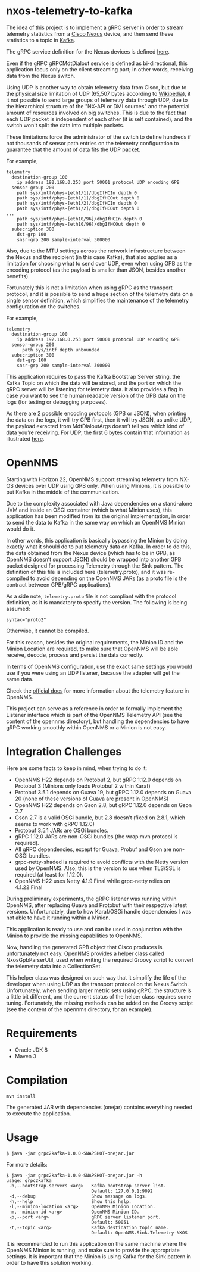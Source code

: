 # nxos-telemetry-to-kafka

The idea of this project is to implement a gRPC server in order to stream telemetry statistics from a [Cisco Nexus](https://www.cisco.com/go/nexus) device, and then send these statistics to a topic in [Kafka](http://kafka.apache.org/).

The gRPC service definition for the Nexus devices is defined [here](https://github.com/CiscoDevNet/nx-telemetry-proto).

Even if the gRPC gRPCMdtDialout  service is defined as bi-directional, this application focus only on the client streaming part; in other words, receiving data from the Nexus switch.

Using UDP is another way to obtain telemetry data from Cisco, but due to the physical size limitation of UDP (65,507 bytes according to [Wikipedia](https://en.wikipedia.org/wiki/User_Datagram_Protocol)), it it not possible to send large groups of telemetry data through UDP, due to the hierarchical structure of the "NX-API or DMI sources" and the potential amount of resources involved on big switches. This is due to the fact that each UDP packet is independent of each other (it is self contained), and the switch won't split the data into multiple packets.

These limitations force the administrator of the switch to define hundreds if not thousands of sensor path entries on the telemetry configuration to guarantee that the amount of data fits the UDP packet.

For example,

```
telemetry
  destination-group 100
    ip address 192.168.0.253 port 50001 protocol UDP encoding GPB 
  sensor-group 200
    path sys/intf/phys-[eth1/1]/dbgIfHCIn depth 0
    path sys/intf/phys-[eth1/1]/dbgIfHCOut depth 0
    path sys/intf/phys-[eth1/2]/dbgIfHCIn depth 0
    path sys/intf/phys-[eth1/2]/dbgIfHCOut depth 0
...
    path sys/intf/phys-[eth10/96]/dbgIfHCIn depth 0
    path sys/intf/phys-[eth10/96]/dbgIfHCOut depth 0
  subscription 300
    dst-grp 100
    snsr-grp 200 sample-interval 300000
```

Also, due to the MTU settings across the network infrastructure between the Nexus and the recipient (in this case Kafka), that also applies as a limitation for choosing what to send over UDP, even when using GPB as the encoding protocol (as the payload is smaller than JSON, besides another benefits).

Fortunately this is not a limitation when using gRPC as the transport protocol, and it is possible to send a huge section of the telemetry data on a single sensor definition, which simplifies the maintenance of the telemetry configuration on the switches.

For example,

```
telemetry
  destination-group 100
    ip address 192.168.0.253 port 50001 protocol UDP encoding GPB 
  sensor-group 200
	  path sys/intf depth unbounded
  subscription 300
    dst-grp 100
    snsr-grp 200 sample-interval 300000
```

This application requires to pass the Kafka Bootstrap Server string, the Kafka Topic on which the data will be stored, and the port on which the gRPC server will be listening for telemetry data. It also provides a flag in case you want to see the human readable version of the GPB data on the logs (for testing or debugging purposes).

As there are 2 possible encoding protocols (GPB or JSON), when printing the data on the logs, it will try GPB first, then it will try JSON, as unlike UDP, the payload exracted from MdtDialoutArgs doesn’t tell you which kind of data you’re receiving. For UDP, the first 6 bytes contain that information as illustrated [here](https://www.cisco.com/c/en/us/td/docs/switches/datacenter/nexus9000/sw/7-x/programmability/guide/b_Cisco_Nexus_9000_Series_NX-OS_Programmability_Guide_7x/b_Cisco_Nexus_9000_Series_NX-OS_Programmability_Guide_7x_chapter_011000.html).

# OpenNMS

Starting with Horizon 22, OpenNMS support streaming telemetry from NX-OS devices over UDP using GPB only. When using Minions, it is possible to put Kafka in the middle of the communication.

Due to the complexity associated with Java dependencies on a stand-alone JVM and inside an OSGi container (which is what Minion uses), this application has been modified from its the original implementation, in order to send the data to Kafka in the same way on which an OpenNMS Minion would do it.

In other words, this application is basically bypassing the Minion by doing exactly what it should do to put telemetry data on Kafka. In order to do this, the data obtained from the Nexus device (which has to be in GPB, as OpenNMS doesn’t support JSON) should be wrapped into another GPB packet designed for processing Telemetry through the Sink pattern. The definition of this file is included here (telemetry.proto), and it was re-compiled to avoid depending on the OpenNMS JARs (as a proto file is the contract between GPB/gRPC applications).

As a side note, `telemetry.proto` file is not compliant with the protocol definition, as it is mandatory to specify the version. The following is being assumed:

```
syntax="proto2"
```

Otherwise, it cannot be compiled.

For this reason, besides the original requirements, the Minion ID and the Minion Location are required, to make sure that OpenNMS will be able receive, decode, process and persist the data correctly.

In terms of OpenNMS configuration, use the exact same settings you would use if you were using an UDP listener, because the adapter will get the same data.

Check the [official docs](http://docs.opennms.org/opennms/releases/22.0.0/guide-admin/guide-admin.html#_cisco_nx_os_telemetry) for more information about the telemetry feature in OpenNMS.

This project can serve as a reference in order to formally implement the Listener interface which is part of the OpenNMS Telemetry API (see the content of the opennms directory), but handling the dependencies to have gRPC working smoothly within OpenNMS or a Minion is not easy.

# Integration Challenges

Here are some facts to keep in mind, when trying to do it:

* OpenNMS H22 depends on Protobuf 2, but gRPC 1.12.0 depends on Protobuf 3 (Minions only loads Protobuf 2 within Karaf)
* Protobuf 3.5.1 depends on Guava 19, but gRPC 1.12.0 depends on Guava 20 (none of these versions of Guava are present in OpenNMS)
* OpenNMS H22 depends on Gson 2.8, but gRPC 1.12.0 depends on Gson 2.7
* Gson 2.7 is a valid OSGi bundle, but 2.8 doesn’t (fixed on 2.8.1, which seems to work with gRPC 1.12.0)
* Protobuf 3.5.1 JARs are OSGi bundles.
* gRPC 1.12.0 JARs are non-OSGi bundles (the wrap:mvn protocol is required).
* All gRPC dependencies, except for Guava, Probuf and Gson are non-OSGi bundles.
* grpc-netty-shaded is required to avoid conflicts with the Netty version used by OpenNMS. Also, this is the version to use when TLS/SSL is required (at least for 1.12.0).
* OpenNMS H22 uses Netty 4.1.9.Final while grpc-netty relies on 4.1.22.Final

During preliminary experiments, the gRPC listener was running within OpenNMS, after replacing Guava and Protobuf with their respective latest versions. Unfortunately, due to how Karaf/OSGi handle dependencies I was not able to have it running within a Minion.

This application is ready to use and can be used in conjunction with the Minion to provide the missing capabilities to OpenNMS.

Now, handling the generated GPB object that Cisco produces is unfortunately not easy. OpenNMS provides a helper class called NxosGpbParserUtil, used when writing the required Groovy script to convert the telemetry data into a CollectionSet.

This helper class was designed on such way that it simplify the life of the developer when using UDP as the transport protocol on the Nexus Switch. Unfortunately, when sending larger metric sets using gRPC, the structure is a little bit different, and the current status of the helper class requires some tuning. Fortunately, the missing methods can be added on the Groovy script (see the content of the opennms directory, for an example).

# Requirements

* Oracle JDK 8
* Maven 3

# Compilation

```SHELL
mvn install
```

The generated JAR with dependencies (onejar) contains everything needed to execute the application.

# Usage

```SHELL
$ java -jar grpc2kafka-1.0.0-SNAPSHOT-onejar.jar
```

For more details:

```SHELL
$ java -jar grpc2kafka-1.0.0-SNAPSHOT-onejar.jar -h
usage: grpc2kafka
 -b,--bootstrap-servers <arg>   Kafka bootstrap server list.
                                Default: 127.0.0.1:9092
 -d,--debug                     Show message on logs.
 -h,--help                      Show this help.
 -l,--minion-location <arg>     OpenNMS Minion Location.
 -m,--minion-id <arg>           OpenNMS Minion ID.
 -p,--port <arg>                gRPC server listener port.
                                Default: 50051
 -t,--topic <arg>               Kafka destination topic name.
                                Default: OpenNMS.Sink.Telemetry-NXOS
```

It is recommended to run this application on the same machine where the OpenNMS Minion is running, and make sure to provide the appropriate settings. It is important that the Minion is using Kafka for the Sink pattern in order to have this solution working.
                                
